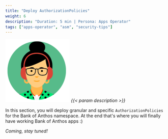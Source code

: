 ```yaml
---
title: "Deploy AuthorizationPolicies"
weight: 6
description: "Duration: 5 min | Persona: Apps Operator"
tags: ["apps-operator", "asm", "security-tips"]
---
```

![Apps Operator](/images/apps-operator.png)
_{{< param description >}}_

In this section, you will deploy granular and specific `AuthorizationPolicies` for the Bank of Anthos namespace. At the end that's where you will finally have working Bank of Anthos apps :)

_Coming, stay tuned!_